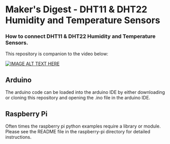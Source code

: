 # Maker's Digest - DHT11 & DHT22 Humidity and Temperature Sensors
### How to connect DHT11 & DHT22 Humidity and Temperature Sensors.

This repository is companion to the video below:

[![IMAGE ALT TEXT HERE](https://img.youtube.com/vi/Rq8XfGAF7uM/0.jpg)](https://www.youtube.com/watch?v=Rq8XfGAF7uM)

## Arduino
The arduino code can be loaded into the arduino IDE by either downloading or cloning this repository and opening the .ino file in the arduino IDE.

## Raspberry Pi
Often times the raspberry pi python examples require a library or module. Please see the README file in the raspberry-pi directory for detailed instructions. 

